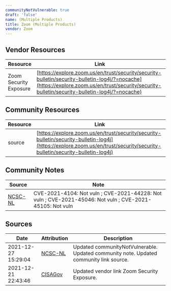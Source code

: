 ```yaml
---
communityNotVulnerable: true
draft: 'false'
name: (Multiple Products)
title: Zoom (Multiple Products)
vendor: Zoom
---
```


## Vendor Resources
| Resource | Link |
| --- | --- |
| Zoom Security Exposure | [https://explore.zoom.us/en/trust/security/security-bulletin/security-bulletin-log4j/?=nocache](https://explore.zoom.us/en/trust/security/security-bulletin/security-bulletin-log4j/?=nocache) |

## Community Resources
| Resource | Link |
| --- | --- |
| source | [https://explore.zoom.us/en/trust/security/security-bulletin/security-bulletin-log4j](https://explore.zoom.us/en/trust/security/security-bulletin/security-bulletin-log4j) |

## Community Notes
| Source | Note |
| --- | --- |
| [NCSC-NL](https://github.com/NCSC-NL/log4shell/blob/main/software/README.md) | CVE-2021-4104: Not vuln ; CVE-2021-44228: Not vuln ; CVE-2021-45046: Not vuln ; CVE-2021-45105: Not vuln </ul> |

## Sources
| Date | Attribution | Description |
| --- | --- | --- |
| 2021-12-27 15:29:04 | [NCSC-NL](https://github.com/NCSC-NL/log4shell/blob/main/software/README.md) | Updated communityNotVulnerable. Updated community note. Updated community link source.  |
| 2021-12-21 22:43:46 | [CISAGov](https://raw.githubusercontent.com/cisagov/log4j-affected-db/develop/README.md) | Updated vendor link Zoom Security Exposure.  |
